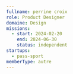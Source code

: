 ```yaml
---
fullname: perrine croix
role: Product Designer
domaine: Design
missions:
  - start: 2024-02-20
    end: 2024-06-30
    status: independent
startups:
  - pass-sport
memberType: autre
---
```

